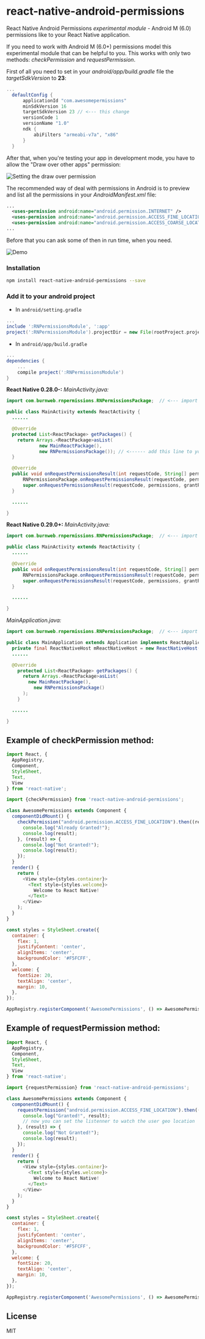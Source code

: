 # react-native-android-permissions
React Native Android Permissions *experimental module* - Android M (6.0) permissions like to your React Native application.

If you need to work with Android M (6.0+) permissions model this experimental module that can be helpful to you. This works with only two methods: *checkPermission* and *requestPermission*.

First of all you need to set in your *android/app/build.gradle* file the *targetSdkVersion* to **23**:

```gradle
...
  defaultConfig {
      applicationId "com.awesomepermissions"
      minSdkVersion 16
      targetSdkVersion 23 // <--- this change
      versionCode 1
      versionName "1.0"
      ndk {
          abiFilters "armeabi-v7a", "x86"
      }
  }
```

After that, when you're testing your app in development mode, you have to allow the "Draw over other apps" permission:

![Setting the draw over permission](http://i.imgur.com/rdUzj0w.gif)

The recommended way of deal with permissions in Android is to preview and list all the permissions in your *AndroidManifest.xml* file:

```xml
...
  <uses-permission android:name="android.permission.INTERNET" />
  <uses-permission android:name="android.permission.ACCESS_FINE_LOCATION" />
  <uses-permission android:name="android.permission.ACCESS_COARSE_LOCATION" />
...
```

Before that you can ask some of then in run time, when you need.

![Demo](http://i.imgur.com/bdMGD3d.gif)

### Installation

```bash
npm install react-native-android-permissions --save
```

### Add it to your android project

* In `android/setting.gradle`

```gradle
...
include ':RNPermissionsModule', ':app'
project(':RNPermissionsModule').projectDir = new File(rootProject.projectDir, '../node_modules/react-native-android-permissions/android')
```

* In `android/app/build.gradle`

```gradle
...
dependencies {
    ...
    compile project(':RNPermissionsModule')
}
```


**React Native 0.28.0-:**
*MainActivity.java:*

```java
import com.burnweb.rnpermissions.RNPermissionsPackage;  // <--- import

public class MainActivity extends ReactActivity {
  ......

  @Override
  protected List<ReactPackage> getPackages() {
    return Arrays.<ReactPackage>asList(
            new MainReactPackage(),
            new RNPermissionsPackage()); // <------ add this line to your MainActivity class
  }

  @Override
  public void onRequestPermissionsResult(int requestCode, String[] permissions, int[] grantResults) {
      RNPermissionsPackage.onRequestPermissionsResult(requestCode, permissions, grantResults); // very important event callback
      super.onRequestPermissionsResult(requestCode, permissions, grantResults);
  }

  ......

}
```

**React Native 0.29.0+:**
*MainActivity.java:*

```java
import com.burnweb.rnpermissions.RNPermissionsPackage;  // <--- import

public class MainActivity extends ReactActivity {
  ......

  @Override
  public void onRequestPermissionsResult(int requestCode, String[] permissions, int[] grantResults) {
      RNPermissionsPackage.onRequestPermissionsResult(requestCode, permissions, grantResults); // very important event callback
      super.onRequestPermissionsResult(requestCode, permissions, grantResults);
  }

  ......

}
```

*MainApplication.java:*

```java
import com.burnweb.rnpermissions.RNPermissionsPackage;  // <--- import

public class MainApplication extends Application implements ReactApplication {
  private final ReactNativeHost mReactNativeHost = new ReactNativeHost(this) {
  ......

  @Override
    protected List<ReactPackage> getPackages() {
      return Arrays.<ReactPackage>asList(
        new MainReactPackage(),
          new RNPermissionsPackage()
      );
    }

  ......

}
```

## Example of checkPermission method:

```javascript
import React, {
  AppRegistry,
  Component,
  StyleSheet,
  Text,
  View
} from 'react-native';

import {checkPermission} from 'react-native-android-permissions';

class AwesomePermissions extends Component {
  componentDidMount() {
    checkPermission("android.permission.ACCESS_FINE_LOCATION").then((result) => {
      console.log("Already Granted!");
      console.log(result);
    }, (result) => {
      console.log("Not Granted!");
      console.log(result);
    });
  }
  render() {
    return (
      <View style={styles.container}>
        <Text style={styles.welcome}>
          Welcome to React Native!
        </Text>
      </View>
    );
  }
}

const styles = StyleSheet.create({
  container: {
    flex: 1,
    justifyContent: 'center',
    alignItems: 'center',
    backgroundColor: '#F5FCFF',
  },
  welcome: {
    fontSize: 20,
    textAlign: 'center',
    margin: 10,
  },
});

AppRegistry.registerComponent('AwesomePermissions', () => AwesomePermissions);
```

## Example of requestPermission method:

```javascript
import React, {
  AppRegistry,
  Component,
  StyleSheet,
  Text,
  View
} from 'react-native';

import {requestPermission} from 'react-native-android-permissions';

class AwesomePermissions extends Component {
  componentDidMount() {
    requestPermission("android.permission.ACCESS_FINE_LOCATION").then((result) => {
      console.log("Granted!", result);
      // now you can set the listenner to watch the user geo location
    }, (result) => {
      console.log("Not Granted!");
      console.log(result);
    });
  }
  render() {
    return (
      <View style={styles.container}>
        <Text style={styles.welcome}>
          Welcome to React Native!
        </Text>
      </View>
    );
  }
}

const styles = StyleSheet.create({
  container: {
    flex: 1,
    justifyContent: 'center',
    alignItems: 'center',
    backgroundColor: '#F5FCFF',
  },
  welcome: {
    fontSize: 20,
    textAlign: 'center',
    margin: 10,
  },
});

AppRegistry.registerComponent('AwesomePermissions', () => AwesomePermissions);
```

## License
MIT
